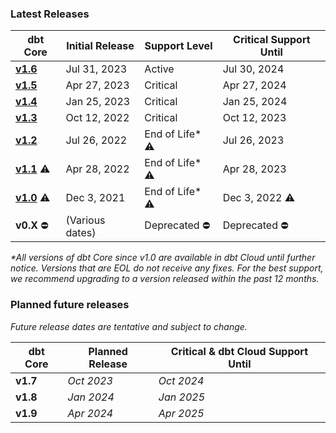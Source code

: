 ### Latest Releases

| dbt Core                                                   | Initial Release | Support Level | Critical Support Until  | 
|------------------------------------------------------------|-----------------|----------------|-------------------------|
| [**v1.6**](/guides/migration/versions/upgrading-to-v1.6)   | Jul 31, 2023    | Active         | Jul 30, 2024            |
| [**v1.5**](/guides/migration/versions/upgrading-to-v1.5)   | Apr 27, 2023    | Critical       | Apr 27, 2024            | 
| [**v1.4**](/guides/migration/versions/upgrading-to-v1.4)   | Jan 25, 2023    | Critical       | Jan 25, 2024            | 
| [**v1.3**](/guides/migration/versions/upgrading-to-v1.3)   | Oct 12, 2022    | Critical       | Oct 12, 2023            | 
| [**v1.2**](/guides/migration/versions/upgrading-to-v1.2)   | Jul 26, 2022    | End of Life* ⚠️ | Jul 26, 2023            |
| [**v1.1**](/guides/migration/versions/upgrading-to-v1.1) ⚠️ | Apr 28, 2022    | End of Life* ⚠️ | Apr 28, 2023            | 
| [**v1.0**](/guides/migration/versions/upgrading-to-v1.0) ⚠️ | Dec 3, 2021     | End of Life* ⚠️ | Dec 3, 2022 ⚠️           | 
|  **v0.X** ⛔️                                               | (Various dates) | Deprecated ⛔️  | Deprecated ⛔️            | 
_*All versions of dbt Core since v1.0 are available in dbt Cloud until further notice. Versions that are EOL do not receive any fixes. For the best support, we recommend upgrading to a version released within the past 12 months._
### Planned future releases

_Future release dates are tentative and subject to change._

| dbt Core | Planned Release | Critical & dbt Cloud Support Until  |
|----------|-----------------|-------------------------------------|
| **v1.7** | _Oct 2023_      | _Oct 2024_                          |
| **v1.8** | _Jan 2024_      | _Jan 2025_                          |
| **v1.9** | _Apr 2024_      | _Apr 2025_                          |
